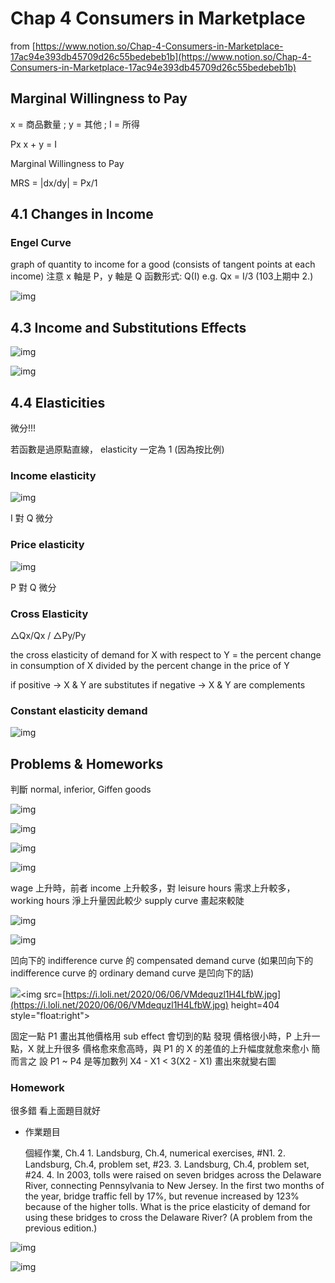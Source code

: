 # Chap 4 Consumers in Marketplace

from [https://www.notion.so/Chap-4-Consumers-in-Marketplace-17ac94e393db45709d26c55bedebeb1b](https://www.notion.so/Chap-4-Consumers-in-Marketplace-17ac94e393db45709d26c55bedebeb1b)

## Marginal Willingness to Pay

x = 商品數量 ; y = 其他 ; I = 所得

Px x + y = I

Marginal Willingness to Pay

MRS = \|dx/dy\| = Px/1

## 4.1 Changes in Income

### Engel Curve

graph of quantity to income for a good \(consists of tangent points at each income\) 注意 x 軸是 P，y 軸是 Q 函數形式: Q\(I\) e.g. Qx = I/3 \(103上期中 2.\)

![img](https://i.loli.net/2020/06/06/Pw7b5W9Jo18RrEy.png)

## 4.3 Income and Substitutions Effects

![img](https://i.loli.net/2020/06/06/PITGRLrqKX1HkYt.png)

![img](https://www.notion.so/image/https%3A%2F%2Fs3-us-west-2.amazonaws.com%2Fsecure.notion-static.com%2F8b58271f-8ce0-4c8a-8f8f-bf6ee041c3fc%2FUntitled.png?table=block&id=f29647f6-11c7-4fc6-9f68-30a8ec4c57c2&width=2730&cache=v2)

## 4.4 Elasticities

微分!!!

若函數是過原點直線， elasticity 一定為 1 \(因為按比例\)

### Income elasticity

![img](https://www.notion.so/image/https%3A%2F%2Fs3-us-west-2.amazonaws.com%2Fsecure.notion-static.com%2F1e7802a1-4ae8-414e-a39f-b8d21e9db997%2F96F86819-FF07-4FAC-B540-B508813D577C.jpeg?table=block&id=c08d2fd3-71f7-42cf-9522-c4602bd4c2b5&width=1920&cache=v2)

I 對 Q 微分

### Price elasticity

![img](https://www.notion.so/image/https%3A%2F%2Fs3-us-west-2.amazonaws.com%2Fsecure.notion-static.com%2Fe2bff7b3-8aa4-497b-af36-3af410f41d21%2FC7DA787A-F2E6-44F0-A914-FE04813494A4.jpeg?table=block&id=40a18a4a-ec96-4026-bd8e-ec023dba825f&width=1920&cache=v2)

P 對 Q 微分

### Cross Elasticity

△Qx/Qx / △Py/Py

the cross elasticity of demand for X with respect to Y = the percent change in consumption of X divided by the percent change in the price of Y

if positive → X & Y are substitutes if negative → X & Y are complements

### Constant elasticity demand

![img](https://www.notion.so/image/https%3A%2F%2Fs3-us-west-2.amazonaws.com%2Fsecure.notion-static.com%2F634fb2e8-fcc6-4595-92a9-339edc9b4934%2F547C6249-1D6E-42DE-8366-C5617E25FFE7.jpeg?table=block&id=a977e59c-aa6a-49fb-ae36-261e50bf133e&width=2610&cache=v2)

## Problems & Homeworks

判斷 normal, inferior, Giffen goods

![img](https://i.loli.net/2020/06/06/jLvQGWiS25VAeHz.jpg)

![img](https://www.notion.so/image/https%3A%2F%2Fs3-us-west-2.amazonaws.com%2Fsecure.notion-static.com%2Fad58c491-9849-49a7-843b-abe85875d62c%2FUntitled.png?table=block&id=f2909578-69d2-493c-a956-13b0ca6b5bdd&width=2200&cache=v2)

![img](https://www.notion.so/image/https%3A%2F%2Fs3-us-west-2.amazonaws.com%2Fsecure.notion-static.com%2Fef36eb19-1a7f-4a21-839e-d8bca7012a8c%2FEA6EE542-0340-4ADA-812A-7310D3962F0D.jpeg?table=block&id=01922bf4-e29b-44bf-9102-6563af29b4c2&width=2500&cache=v2)

![img](https://www.notion.so/image/https%3A%2F%2Fs3-us-west-2.amazonaws.com%2Fsecure.notion-static.com%2Fbcfaafe1-908a-4355-855e-0c9992d2c989%2F0523E50D-863E-4F4F-B05D-70ACE7798759.jpeg?table=block&id=4ff11c6d-b959-40b7-b402-7130d7d901c6&width=3910&cache=v2)

wage 上升時，前者 income 上升較多，對 leisure hours 需求上升較多，working hours 淨上升量因此較少 supply curve 畫起來較陡

![img](https://www.notion.so/image/https%3A%2F%2Fs3-us-west-2.amazonaws.com%2Fsecure.notion-static.com%2F5192173c-edc2-498e-82f5-69c916311a90%2FUntitled.png?table=block&id=7efa029b-e66d-4868-bf8d-cd3b88630429&width=2530&cache=v2)

![img](https://www.notion.so/image/https%3A%2F%2Fs3-us-west-2.amazonaws.com%2Fsecure.notion-static.com%2Fc841c4ea-8c3f-4ce9-be10-9463d3ba9063%2F7CC13ACC-C542-4778-AACD-A5918E698491.jpeg?table=block&id=c3aaca18-8839-4c93-8089-3be787bef714&width=3650&cache=v2)

凹向下的 indifference curve 的 compensated demand curve \(如果凹向下的 indifference curve 的 ordinary demand curve 是凹向下的話\)

![](https://i.loli.net/2020/06/06/x9pnlEv6g7e8DCs.jpg)&lt;img src=[https://i.loli.net/2020/06/06/VMdequzl1H4LfbW.jpg](https://i.loli.net/2020/06/06/VMdequzl1H4LfbW.jpg) height=404 style="float:right"&gt;

固定一點 P1 畫出其他價格用 sub effect 會切到的點 發現 價格很小時，P 上升一點，X 就上升很多 價格愈來愈高時，與 P1 的 X 的差值的上升幅度就愈來愈小 簡而言之 設 P1 ~ P4 是等加數列 X4 - X1 &lt; 3\(X2 - X1\) 畫出來就變右圖

### Homework

很多錯 看上面題目就好

* 作業題目

  個經作業, Ch.4 1. Landsburg, Ch.4, numerical exercises, \#N1. 2. Landsburg, Ch.4, problem set, \#23. 3. Landsburg, Ch.4, problem set, \#24. 4. In 2003, tolls were raised on seven bridges across the Delaware River, connecting Pennsylvania to New Jersey. In the first two months of the year, bridge traffic fell by 17%, but revenue increased by 123% because of the higher tolls. What is the price elasticity of demand for using these bridges to cross the Delaware River? \(A problem from the previous edition.\)

![img](https://www.notion.so/image/https%3A%2F%2Fs3-us-west-2.amazonaws.com%2Fsecure.notion-static.com%2Fbf40d977-6d70-4485-8e9c-af8d0c71ad24%2F201910262321181001.jpg?table=block&id=ab3334c8-728d-4a05-ac8a-d7271d115f60&width=4840&cache=v2)

![img](https://www.notion.so/image/https%3A%2F%2Fs3-us-west-2.amazonaws.com%2Fsecure.notion-static.com%2F32fb8ccb-91a6-42ff-9006-dea8d1ca52d7%2F201910262321181000.jpg?table=block&id=b31f5ee9-dcc7-422d-8648-53d44aa58d3a&width=4630&cache=v2)

